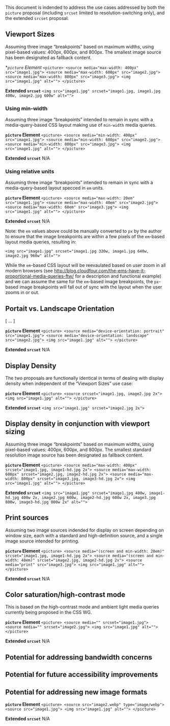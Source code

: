 This document is indended to address the use cases addressed by both the `picture` proposal (including `srcset` limited to resolution-switching only), and the extended `srcset` proposal.

## Viewport Sizes
Assuming three image “breakpoints” based on maximum widths, using pixel-based values: 400px, 600px, and 800px. The smallest image source has been designated as fallback content.

**`picture` Element*
`<picture>
    <source media="max-width: 400px" src="image1.jpg">
    <source media="max-width: 600px" src="image2.jpg">
    <source media="max-width: 800px" src="image3.jpg">
    <img src="image1.jpg" alt="">
</picture>`

**Extended `srcset`**
`<img src="image1.jpg" srcset="image1.jpg, image1.jpg 400w, image2.jpg 600w" alt="">`


### Using min-width ###
Assuming three image “breakpoints” intended to remain in sync with a media-query-based CSS layout making use of `min-width` media queries.

**`picture` Element**
`<picture>
    <source media="min-width: 400px" src="image1.jpg">
    <source media="min-width: 600px" src="image2.jpg">
    <source media="min-width: 800px" src="image3.jpg">
    <img src="image1.jpg" alt="">
</picture>`

**Extended `srcset`**
N/A


### Using relative units ###
Assuming three image “breakpoints” intended to remain in sync with a media-query-based layout specced in `em` units.

**`picture` Element**
`<picture>
    <source media="max-width: 20em" src="image1.jpg">
    <source media="max-width: 40em" src="image2.jpg">
    <source media="max-width: 60em" src="image3.jpg">
    <img src="image1.jpg" alt="">
</picture>`

**Extended `srcset`**
N/A

Note: the `em` values above could be manually converted to `px` by the author to ensure that the image breakpoints are within a few pixels of the `em`-based layout media queries, resulting in:

`<img src="image1.jpg" srcset="image1.jpg 320w, image1.jpg 640w, image2.jpg 960w" alt="">`

While the `em`-based CSS layout will be reevaulated based on user zoom in all modern browsers (see http://blog.cloudfour.com/the-ems-have-it-proportional-media-queries-ftw/ for a description and functional example) and we can assume the same for the `em`-based image breakpoints, the `px`-based image breakpoints will fall out of sync with the layout when the user zooms in or out.

## Portait vs. Landscape Orientation ##
[ … ]

**`picture` Element**
`<picture>
    <source media="device-orientation: portrait" src="image1.jpg">
    <source media="device-orientation: landscape" src="image2.jpg">
    <img src="image1.jpg" alt="">
</picture>`

**Extended `srcset`**
N/A


## Display Density
The two proposals are functionally identical in terms of dealing with display density when independent of the “Viewport Sizes” use case:

**`picture` Element**
`<picture>
    <source srcset="image1.jpg, image2.jpg 2x">
    <img src="image1.jpg" alt="">
</picture>`

**Extended `srcset`**
`<img src="image1.jpg" srcset="image2.jpg 2x">`


## Display density in conjunction with viewport sizing ##
Assuming three image “breakpoints” based on maximum widths, using pixel-based values: 400px, 600px, and 800px. The smallest standard resolution image source has been designated as fallback content.

**`picture` Element**
`<picture>
    <source media="max-width: 400px" srcset="image1.jpg, image1-hd.jpg 2x">
    <source media="max-width: 600px" srcset="image2.jpg, image2-hd.jpg 2x">
    <source media="max-width: 800px" srcset="image3.jpg, image3-hd.jpg 2x">
    <img src="image1.jpg" alt="">
</picture>`

**Extended `srcset`**
`<img src="image1.jpg" srcset="image1.jpg 400w, image1-hd.jpg 400w 2x, image2.jpg 600w, image2-hd.jpg 600w 2x, image3.jpg 800w, image3-hd.jpg 800w 2x" alt="">`


## Print sources
Assuming two image sources indended for display on screen depending on window size, each with a standard and high-definition source, and a single image source intended for printing.

**`picture` Element**
`<picture>
    <source media="(screen and min-width: 20em)" srcset="image1.jpg, image1-hd.jpg 2x">
    <source media="(screen and min-width: 40em)" srcset="image2.jpg, image2-hd.jpg 2x">
    <source media="print" src="image3.jpg">
    <img src="image1.jpg" alt="">
</picture>`

**Extended `srcset`**
N/A

## Color saturation/high-contrast mode
This is based on the high-contrast mode and ambient light media queries currently being proposed in the CSS WG.

**`picture` Element**
`<picture>
    <source media="" srcset="image1.jpg">
    <source media="" srcset="image2.jpg">
    <img src="image1.jpg" alt="">
</picture>`

**Extended `srcset`**
N/A


## Potential for addressing bandwidth concerns


## Potential for future accessibility improvements


## Potential for addressing new image formats

**`picture` Element**
`<picture>
    <source src="image2.webp" type="image/webp">
    <source src="image1.jpg">
    <img src="image1.jpg" alt="">
</picture>`

**Extended `srcset`**
N/A

